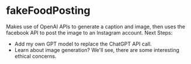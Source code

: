 # fakeFoodPosting
Makes use of OpenAI APIs to generate a caption and image, then uses the facebook API to post the image to an Instagram account.
Next Steps:
- Add my own GPT model to replace the ChatGPT API call. 
- Learn about image generation? We'll see, there are some interesting ethical concerns.
